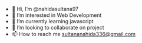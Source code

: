 - 👋 Hi, I’m @nahidasultana97
- 👀 I’m interested in Web Development
- 🌱 I’m currently learning javascript
- 💞️ I’m looking to collaborate on project
- 📫 How to reach me sultananahida336@gmail.com

<!---
nahidasultana97/nahidasultana97 is a ✨ special ✨ repository because its `README.md` (this file) appears on your GitHub profile.
You can click the Preview link to take a look at your changes.
--->

